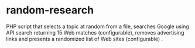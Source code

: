 # random-research
PHP script that selects a topic at random from a file, searches Google using API search returning 15 Web matches (configurable), removes advertising links and presents a randomized list of Web sites (configurable) .

